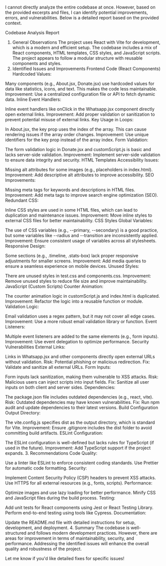 I cannot directly analyze the entire codebase at once. However, based on the provided excerpts and files, I can identify potential improvements, errors, and vulnerabilities. Below is a detailed report based on the provided context.

Codebase Analysis Report
1. General Observations
The project uses React with Vite for development, which is a modern and efficient setup.
The codebase includes a mix of React components, HTML templates, CSS styles, and JavaScript scripts.
The project appears to follow a modular structure with reusable components and styles.
2. Identified Issues and Improvements
Frontend Code (React Components)
Hardcoded Values:

Many components (e.g., About.jsx, Donate.jsx) use hardcoded values for data like statistics, icons, and text. This makes the code less maintainable.
Improvement: Use a centralized configuration file or API to fetch dynamic data.
Inline Event Handlers:

Inline event handlers like onClick in the Whatsapp.jsx component directly open external links.
Improvement: Add proper validation or sanitization to prevent potential misuse of external links.
Key Usage in Loops:

In About.jsx, the key prop uses the index of the array. This can cause rendering issues if the array order changes.
Improvement: Use unique identifiers for the key prop instead of the array index.
Form Validation:

The form validation logic in Donate.jsx and customScript.js is basic and lacks server-side validation.
Improvement: Implement server-side validation to ensure data integrity and security.
HTML Templates
Accessibility Issues:

Missing alt attributes for some images (e.g., placeholders in index.html).
Improvement: Add descriptive alt attributes to improve accessibility.
SEO Improvements:

Missing meta tags for keywords and descriptions in HTML files.
Improvement: Add meta tags to improve search engine optimization (SEO).
Redundant CSS:

Inline CSS styles are used in some HTML files, which can lead to duplication and maintenance issues.
Improvement: Move inline styles to external CSS files for better maintainability.
CSS Styles
Global Variables:

The use of CSS variables (e.g., --primary, --secondary) is a good practice, but some variables like --radius and --transition are inconsistently applied.
Improvement: Ensure consistent usage of variables across all stylesheets.
Responsive Design:

Some sections (e.g., .timeline, .stats-box) lack proper responsive adjustments for smaller screens.
Improvement: Add media queries to ensure a seamless experience on mobile devices.
Unused Styles:

There are unused styles in test.css and components.css.
Improvement: Remove unused styles to reduce file size and improve maintainability.
JavaScript (Custom Scripts)
Counter Animation:

The counter animation logic in customScript.js and index.html is duplicated.
Improvement: Refactor the logic into a reusable function or module.
Validation Logic:

Email validation uses a regex pattern, but it may not cover all edge cases.
Improvement: Use a more robust email validation library or function.
Event Listeners:

Multiple event listeners are added to the same elements (e.g., form inputs).
Improvement: Use event delegation to optimize performance.
Security Vulnerabilities
External Links:

Links in Whatsapp.jsx and other components directly open external URLs without validation.
Risk: Potential phishing or malicious redirection.
Fix: Validate and sanitize all external URLs.
Form Inputs:

Form inputs lack sanitization, making them vulnerable to XSS attacks.
Risk: Malicious users can inject scripts into input fields.
Fix: Sanitize all user inputs on both client and server sides.
Dependencies:

The package.json file includes outdated dependencies (e.g., react, vite).
Risk: Outdated dependencies may have known vulnerabilities.
Fix: Run npm audit and update dependencies to their latest versions.
Build Configuration
Output Directory:

The vite.config.js specifies dist as the output directory, which is standard for Vite.
Improvement: Ensure .gitignore includes the dist folder to avoid committing build artifacts.
ESLint Configuration:

The ESLint configuration is well-defined but lacks rules for TypeScript (if used in the future).
Improvement: Add TypeScript support if the project expands.
3. Recommendations
Code Quality:

Use a linter like ESLint to enforce consistent coding standards.
Use Prettier for automatic code formatting.
Security:

Implement Content Security Policy (CSP) headers to prevent XSS attacks.
Use HTTPS for all external resources (e.g., fonts, scripts).
Performance:

Optimize images and use lazy loading for better performance.
Minify CSS and JavaScript files during the build process.
Testing:

Add unit tests for React components using Jest or React Testing Library.
Perform end-to-end testing using tools like Cypress.
Documentation:

Update the README.md file with detailed instructions for setup, development, and deployment.
4. Summary
The codebase is well-structured and follows modern development practices. However, there are areas for improvement in terms of maintainability, security, and performance. Addressing the identified issues will enhance the overall quality and robustness of the project.

Let me know if you'd like detailed fixes for specific issues!